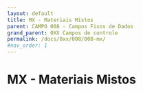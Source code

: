 ```yaml
---
layout: default
title: MX - Materiais Mistos
parent: CAMPO 008 - Campos Fixos de Dados
grand_parent: 0XX Campos de controle
permalink: /docs/0xx/008/008-mx/
#nav_order: 1
---
```

# MX - Materiais Mistos
